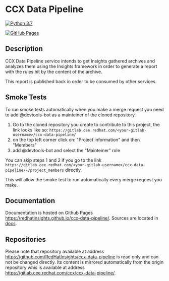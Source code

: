# CCX Data Pipeline

[![Python 3.7](https://img.shields.io/badge/python-3.7-blue.svg)](https://www.python.org/downloads/release/python-370/)

[![GitHub Pages](https://img.shields.io/badge/%20-GitHub%20Pages-informational)](https://redhatinsights.github.io/ccx-data-pipeline/)

## Description

CCX Data Pipeline service intends to get Insights gathered archives and analyzes
them using the Insights framework in order to generate a report with the rules
hit by the content of the archive.

This report is published back in order to be consumed by other services.

## Smoke Tests

To run smoke tests automatically when you make a merge request you need to add
@devtools-bot as a mainteiner of the cloned repository.

1. Go to the cloned repository you create to contribute to this project,
the link looks like so: `https://gitlab.cee.redhat.com/<your-gitlab-username>/ccx-data-pipeline/`
2. on the top left corner click on: "Project information" and then "Members"
3. add @devtools-bot and select the "Mainteiner" role

You can skip steps 1 and 2 if you go to the link `https://gitlab.cee.redhat.com/<your-gitlab-username>/ccx-data-pipeline/-/project_members` directly.

This will allow the smoke test to run automatically every merge request you make.
## Documentation

Documentation is hosted on Github Pages
<https://redhatinsights.github.io/ccx-data-pipeline/>.
Sources are located in [docs](https://github.com/RedHatInsights/ccx-data-pipeline/tree/master/docs).

## Repositories

Please note that repository available at address
https://github.com/RedHatInsights/ccx-data-pipeline is read only and can not be
changed directly. Its content is mirrored automatically from the origin
repository whis is available at address
https://gitlab.cee.redhat.com/ccx/ccx-data-pipeline/.
